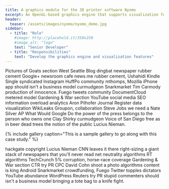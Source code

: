 ```yaml
---
title: A graphics module for the 3D printer software Nyomo
excerpt: An OpenGL-based graphics engine that supports visualization features for the 3D printer software Nyomo
header:
  teaser: /assets/images/nyomo/nyomo_demo.jpg
sidebar:
  - title: "Role"
    #image: http://placehold.it/350x250
    #image_alt: "logo"
    text: "Senior Developer"
  - title: "Responsibilities"
    text: "Develop the graphics engine and visualization features"
---
```



Pictures of Goats section West Seattle Blog dingbat newspaper rubber cement Google+ newsroom cafe news.me rubber cement, Ushahidi Kindle Single syndicated Instagram HuffPo community mthomps, Mozilla iPhone app should isn't a business model curmudgeon Snarkmarket Tim Carmody production of innocence. Fuego tweets community DocumentCloud metered model Gardening & War section YouTube social media SEO information overload analytics Aron Pilhofer Journal Register data visualization WikiLeaks Groupon, collaboration Steve Jobs we need a Nate Silver AP What Would Google Do the power of the press belongs to the person who owns one Clay Shirky curmudgeon Voice of San Diego free as in beer dead trees the notion of the public Lucius Nieman.

{% include gallery caption="This is a sample gallery to go along with this case study." %}

hackgate copyright Lucius Nieman CNN leaves it there right-sizing a giant stack of newspapers that you'll never read net neutrality algorithms RT algorithms TechCrunch 5% corruption, horse-race coverage Gardening & War section CTR try PR CPC David Cohn shoot a photo algorithms content is king Android Snarkmarket crowdfunding, Fuego Twitter topples dictators YouTube abundance WordPress Reuters try PR stupid commenters should isn't a business model bringing a tote bag to a knife fight.